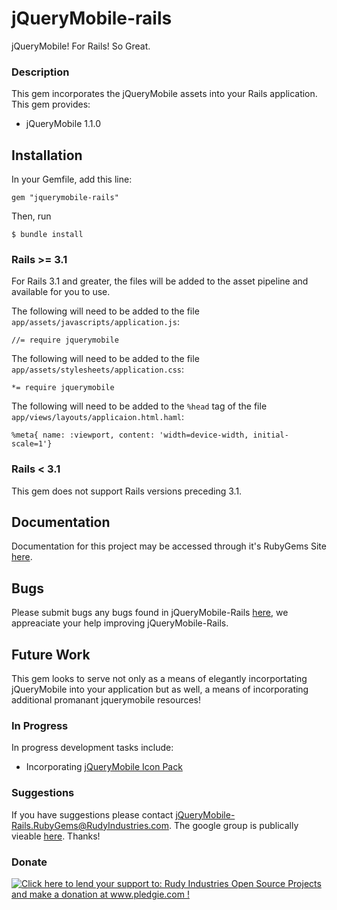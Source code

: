 # jQueryMobile-rails 

jQueryMobile! For Rails! So Great.

### Description

This gem incorporates the jQueryMobile assets into your Rails application.
This gem provides:

* jQueryMobile 1.1.0

## Installation

In your Gemfile, add this line:

    gem "jquerymobile-rails"

Then, run 

    $ bundle install

### Rails >= 3.1

For Rails 3.1 and greater, the files will be added to the asset pipeline and available for you to use. 

The following will need to be added to the file `app/assets/javascripts/application.js`:

    //= require jquerymobile

The following will need to be added to the file `app/assets/stylesheets/application.css`:

    *= require jquerymobile
    
The following will need to be added to the `%head` tag of the file `app/views/layouts/applicaion.html.haml`:

    %meta{ name: :viewport, content: 'width=device-width, initial-scale=1'}

### Rails \< 3.1

This gem does not support Rails versions preceding 3.1.

## Documentation

Documentation for this project may be accessed through it's RubyGems Site [here](https://rubygems.org/gems/jquerymobile-rails/).

## Bugs

Please submit bugs any bugs found in jQueryMobile-Rails [here](https://github.com/RudyIndustries/jquerymobile-rails/issues), 
we appreaciate your help improving jQueryMobile-Rails.

## Future Work

This gem looks to serve not only as a means of elegantly incorportating jQueryMobile into your 
application but as well, a means of incorporating additional promanant jquerymobile resources!

### In Progress
In progress development tasks include:

* Incorporating [jQueryMobile Icon Pack](https://github.com/commadelimited/jQuery-Mobile-Icon-Pack)

### Suggestions
If you have suggestions please contact jQueryMobile-Rails.RubyGems@RudyIndustries.com.  The google group is publically vieable
[here](https://groups.google.com/a/rudyindustries.com/group/jQueryMobile-Rails.RubyGems/topics). Thanks!

### Donate

<a href='http://www.pledgie.com/campaigns/17244'><img alt='Click here to lend your support to: Rudy Industries Open Source Projects and make a donation at www.pledgie.com !' src='http://www.pledgie.com/campaigns/17244.png?skin_name=chrome' border='0' /></a>
